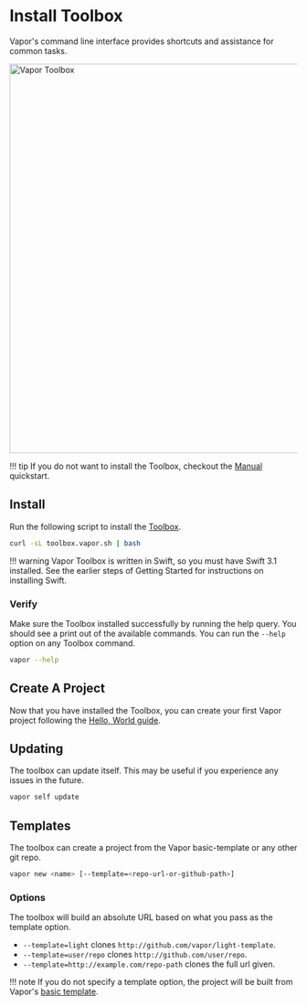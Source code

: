 # Install Toolbox

Vapor's command line interface provides shortcuts and assistance for common tasks.

<img width="682" alt="Vapor Toolbox" src="https://cloud.githubusercontent.com/assets/1342803/23553208/26af9a0e-0020-11e7-8ed5-1ce09407ae8e.png">

!!! tip
    If you do not want to install the Toolbox, checkout the [Manual](manual.md) quickstart.

## Install

Run the following script to install the [Toolbox](https://github.com/vapor/toolbox).

```sh
curl -sL toolbox.vapor.sh | bash
```

!!! warning
    Vapor Toolbox is written in Swift, so you must have Swift 3.1 installed. See the earlier steps of Getting Started for instructions on installing Swift.

### Verify

Make sure the Toolbox installed successfully by running the help query. You should see a print out of the available commands. You can run the `--help` option on any Toolbox command.

```sh
vapor --help
```
## Create A Project

Now that you have installed the Toolbox, you can create your first Vapor project following the [Hello, World guide](hello-world.md).

## Updating

The toolbox can update itself. This may be useful if you experience any issues in the future.

```sh
vapor self update
```

## Templates

The toolbox can create a project from the Vapor basic-template or any other git repo.

```sh
vapor new <name> [--template=<repo-url-or-github-path>]
```

### Options

The toolbox will build an absolute URL based on what you pass as the template option. 

- `--template=light` clones `http://github.com/vapor/light-template`.
- `--template=user/repo` clones `http://github.com/user/repo`.
- `--template=http://example.com/repo-path` clones the full url given.

!!! note
    If you do not specify a template option, the project will be built from Vapor's [basic template](https://github.com/vapor/basic-template).


